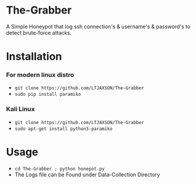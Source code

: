 # The-Grabber

A Simple Honeypot that log ssh connection's & username's & password's to detect brute-force attacks.

# Installation
### For modern linux distro
- `git clone https://github.com/LTJAXSON/The-Grabber`
- `sudo pip install paramiko`

### Kali Linux
- `git clone https://github.com/LTJAXSON/The-Grabber`
- `sudo apt-get install python3-paramiko`

# Usage
- `cd The-Grabber ; python honepot.py`
- The Logs file can be Found under Data-Collection Directory
